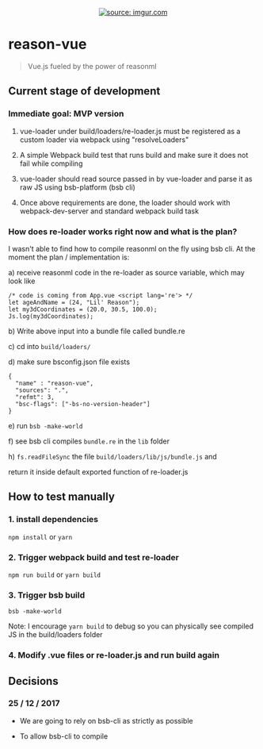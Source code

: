 <p align="center">
<a href="https://imgur.com/6TpYmIv"><img src="https://i.imgur.com/6TpYmIv.png" title="source: imgur.com" /></a>
</p>

# reason-vue

> Vue.js fueled by the power of reasonml

## Current stage of development <prototype>

### Immediate goal: MVP version

1. vue-loader under build/loaders/re-loader.js must be registered as a
custom loader via webpack using "resolveLoaders"

2. A simple Webpack build test that runs build and make sure it does not
fail while compiling

3. vue-loader should read source passed in by vue-loader and parse it as
raw JS using bsb-platform (bsb cli)

4. Once above requirements are done, the loader should work with
webpack-dev-server and standard webpack build task

### How does re-loader works right now and what is the plan?

I wasn't able to find how to compile reasonml on the fly using bsb cli.
At the moment the plan / implementation is:

  a) receive reasonml code in the re-loader as source variable, which may
  look like

  ```
  /* code is coming from App.vue <script lang='re'> */
  let ageAndName = (24, "Lil' Reason");
  let my3dCoordinates = (20.0, 30.5, 100.0);
  Js.log(my3dCoordinates);
  ```

  b) Write above input into a bundle file called bundle.re

  c) cd into `build/loaders/`

  d) make sure bsconfig.json file exists

  ```
  {
    "name" : "reason-vue",
    "sources": ".",
    "refmt": 3,
    "bsc-flags": ["-bs-no-version-header"]
  }
  ```

  e) run `bsb -make-world`

  f) see bsb cli compiles `bundle.re` in the `lib` folder

  h) `fs.readFileSync` the file `build/loaders/lib/js/bundle.js` and

  return it inside default exported function of re-loader.js

## How to test manually

### 1. install dependencies
`npm install` or `yarn`

### 2. Trigger webpack build and test re-loader
`npm run build` or `yarn build`

### 3. Trigger bsb build
`bsb -make-world`

Note: I encourage `yarn build` to debug so you can physically see compiled
JS in the build/loaders folder

### 4. Modify .vue files or re-loader.js and run build again


## Decisions

### 25 / 12 / 2017

- We are going to rely on bsb-cli as strictly as possible

- To allow bsb-cli to compile <script>s inside .vue files, we will
extract all scripts into .vue.re files

- Then bsb-cli will be able to compile .vue.re files located under
`build/loaders/compiled` into js files

- Once bsb compilation is complete without any errors, it will pipe the resulted files down to vue-loader for final bundling


### 26 / 12 / 2017

- Experiment what happens when you run bsb -make-world against raw .re files

- Find out how and when to sync files in Webpack

- Run BSB on synced folder

- Iteratively resolve any dependencies and use addDependency
